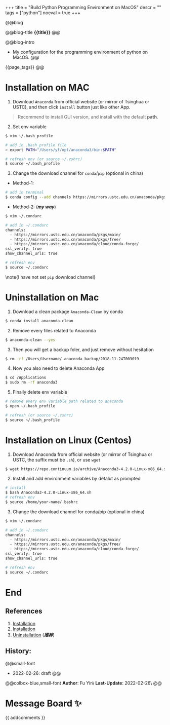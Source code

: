 +++
title = "Build Python Programming Environment on MacOS"
descr = ""
tags = ["python"]
noeval = true
+++



<!-- ####################################
          [1]. Abstract
#################################### -->

@@blog
<!-- a.blog title -->
@@blog-title 
**{{title}}** 
@@
<!-- b.blog intro -->
@@blog-intro
- My configuration for the programming environment of python on MacOS.
@@
<!-- c.blog tag -->
{{page_tags}}
@@

<!-- d.toc -->
<!-- \toc -->



<!-- ####################################
          [2]. Content
#################################### -->


# Installation on MAC

1. Download `Anaconda` from official website (or mirror of Tsinghua or USTC), and then click `install` button just like other App.

> Recommend to install GUI version, and install with the default **path**.

2. Set env variable

```bash
$ vim ~/.bash_profile

# add in .bash_profile file
> export PATH="/Users/yf/opt/anaconda3/bin:$PATH"

# refresh env (or source ~/.zshrc)
$ source ~/.bash_profile
```

3. Change the download channel for `conda`/`pip` (optional in china)

- Method-1:
```bash
# add in terminal
$ conda config --add channels https://mirrors.ustc.edu.cn/anaconda/pkgs/free/
```

- Method-2: (**_my way_**)
```bash
$ vim ~/.condarc 

# add in ~/.condarc 
channels:
  - https://mirrors.ustc.edu.cn/anaconda/pkgs/main/
  - https://mirrors.ustc.edu.cn/anaconda/pkgs/free/
  - https://mirrors.ustc.edu.cn/anaconda/cloud/conda-forge/
ssl_verify: true
show_channel_urls: true

# refresh env
$ source ~/.condarc
```


\note{I have not set `pip` download channel}


# Uninstallation on Mac

1. Download a clean package `Anaconda-Clean` by conda
```bash
$ conda install anaconda-clean
```

2. Remove every files related to Anaconda
```bash
$ anaconda-clean --yes
```

3. Then you will get a backup foler, and just remove without hesitation
```bash
$ rm -rf /Users/Username/.anaconda_backup/2018-11-24T003019
```

4. Now you also need to delete Anaconda App
```bash
$ cd /Applications
$ sudo rm -rf anaconda3
```

5. Finally delete env variable
```bash
# remove every env variable path related to anaconda
$ open ~/.bash_profile  

# refresh (or source ~/.zshrc)
$ source ~/.bash_profile
```



# Installation on Linux (Centos)

1. Download Anaconda from official website (or mirror of Tsinghua or USTC, the suffix must be `.sh`), or use `wget`
```bash
$ wget https://repo.continuum.io/archive/Anaconda3-4.2.0-Linux-x86_64.sh
```

2. Install and add environment variables by defalut as prompted
```bash
# install
$ bash Anaconda3-4.2.0-Linux-x86_64.sh
# refresh env
$ source /home/your-name/.bashrc
```

3. Change the download channel for conda/pip (optional in china)
```bash
$ vim ~/.condarc 

# add in ~/.condarc 
channels:
  - https://mirrors.ustc.edu.cn/anaconda/pkgs/main/
  - https://mirrors.ustc.edu.cn/anaconda/pkgs/free/
  - https://mirrors.ustc.edu.cn/anaconda/cloud/conda-forge/
ssl_verify: true
show_channel_urls: true

# refresh env
$ source ~/.condarc
```



# End

## References

1. [Installation](https://zhuanlan.zhihu.com/p/36334360)
1. [Installation](https://blog.csdn.net/zxxxiazai/article/details/102780990)
1. [Uninstallation](https://www.jianshu.com/p/d250a4245d81) (**_推荐_**)


## History:
@@small-font
- 2022-02-26: draft
@@

@@colbox-blue,small-font
**Author**: Fu Yin\\
**Last-Update**: 2022-02-26\\
@@


# Message Board ✨
{{ addcomments }}